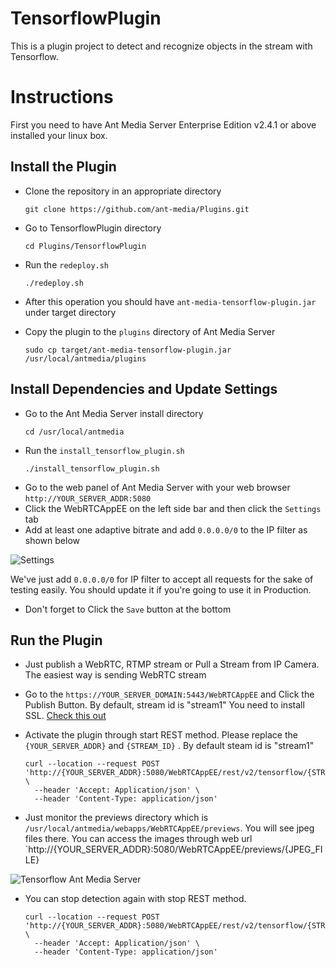 # TensorflowPlugin
This is a plugin project to detect and recognize objects in the stream with Tensorflow.


# Instructions

First you need to have Ant Media Server Enterprise Edition v2.4.1 or above installed your linux box.

## Install the Plugin
- Clone the repository in an appropriate directory
  ```
  git clone https://github.com/ant-media/Plugins.git
  ```
  
- Go to TensorflowPlugin directory
  ```
  cd Plugins/TensorflowPlugin
  ```

- Run the `redeploy.sh`
  ```
  ./redeploy.sh
  ```
- After this operation you should have `ant-media-tensorflow-plugin.jar` under target directory

- Copy the plugin to the `plugins` directory of Ant Media Server
  ```
  sudo cp target/ant-media-tensorflow-plugin.jar /usr/local/antmedia/plugins
  ```

## Install Dependencies and Update Settings

-  Go to the Ant Media Server install directory 
   ```
   cd /usr/local/antmedia
   ```
- Run the `install_tensorflow_plugin.sh`
  ```
  ./install_tensorflow_plugin.sh
  ```
- Go to the web panel of Ant Media Server with your web browser `http://YOUR_SERVER_ADDR:5080`
- Click the WebRTCAppEE on the left side bar and then click the `Settings` tab
- Add at least one adaptive bitrate and add `0.0.0.0/0` to the IP filter as shown below

![Settings](https://raw.githubusercontent.com/wiki/ant-media/Plugins/TensorflowPlugin/images/settings.png "Settings")


We've just add `0.0.0.0/0` for IP filter to accept all requests for the sake of testing easily. You should update it if you're going to use it in Production. 

- Don't forget to Click the `Save` button at the bottom 
 
## Run the Plugin
- Just publish a WebRTC, RTMP stream or Pull a Stream from IP Camera. The easiest way is sending WebRTC stream

- Go to the `https://YOUR_SERVER_DOMAIN:5443/WebRTCAppEE` and Click the Publish Button. By default, stream id is "stream1" You need to install SSL. [Check this out](https://github.com/ant-media/Ant-Media-Server/wiki/SSL-Setup) 

- Activate the plugin through start REST method. Please replace the `{YOUR_SERVER_ADDR}` and `{STREAM_ID}` . By default steam id is "stream1"
  ```
  curl --location --request POST 'http://{YOUR_SERVER_ADDR}:5080/WebRTCAppEE/rest/v2/tensorflow/{STREAM_ID}/start' \
    --header 'Accept: Application/json' \
    --header 'Content-Type: application/json'
  ```
- Just monitor the previews directory which is `/usr/local/antmedia/webapps/WebRTCAppEE/previews`. You will see jpeg files there. You can access the images through web url `http://{YOUR_SERVER_ADDR}:5080/WebRTCAppEE/previews/{JPEG_FILE}

![Tensorflow Ant Media Server](https://raw.githubusercontent.com/wiki/ant-media/Plugins/TensorflowPlugin/images/detection.jpg "Detection")


- You can stop detection again with stop REST method.
  ```
  curl --location --request POST 'http://{YOUR_SERVER_ADDR}:5080/WebRTCAppEE/rest/v2/tensorflow/{STREAM_ID}/stop' \
    --header 'Accept: Application/json' \
    --header 'Content-Type: application/json'
  ```
  



